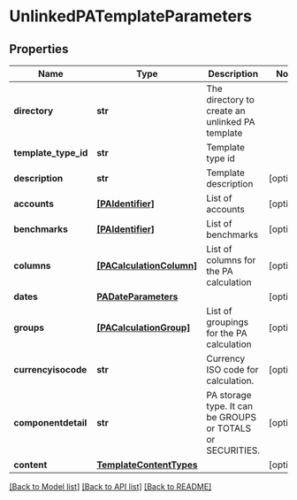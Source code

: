 # UnlinkedPATemplateParameters


## Properties
Name | Type | Description | Notes
------------ | ------------- | ------------- | -------------
**directory** | **str** | The directory to create an unlinked PA template | 
**template_type_id** | **str** | Template type id | 
**description** | **str** | Template description | [optional] 
**accounts** | [**[PAIdentifier]**](PAIdentifier.md) | List of accounts | [optional] 
**benchmarks** | [**[PAIdentifier]**](PAIdentifier.md) | List of benchmarks | [optional] 
**columns** | [**[PACalculationColumn]**](PACalculationColumn.md) | List of columns for the PA calculation | [optional] 
**dates** | [**PADateParameters**](PADateParameters.md) |  | [optional] 
**groups** | [**[PACalculationGroup]**](PACalculationGroup.md) | List of groupings for the PA calculation | [optional] 
**currencyisocode** | **str** | Currency ISO code for calculation. | [optional] 
**componentdetail** | **str** | PA storage type. It can be GROUPS or TOTALS or SECURITIES. | [optional] 
**content** | [**TemplateContentTypes**](TemplateContentTypes.md) |  | [optional] 

[[Back to Model list]](../README.md#documentation-for-models) [[Back to API list]](../README.md#documentation-for-api-endpoints) [[Back to README]](../README.md)


